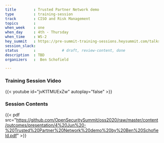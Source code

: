 ```yaml
---
title        : Trusted Partner Network demo
type         : training-session
track        : CISO and Risk Management
topics       : 
when_week    : one
when_day     : 4th - Thursday
when_time    : WS-2
hey_summit   : https://pre-summit-training-sessions.heysummit.com/talks/trusted-partner-network-demo/
session_slack:
status       :            # draft, review-content, done
description  : TBD
organizers   :  Ben Schofield

---
```


### Training Session Video

{{< youtube id="jvK1TMUExZw" autoplay="false" >}} 


### Session Contents

{{< pdf src="https://github.com/OpenSecuritySummit/oss2020/raw/master/content/outcomes/presentation/4%20Jun%20-%20Trusted%20Partner%20Network%20demo%20by%20Ben%20Schofield.pdf" >}}
